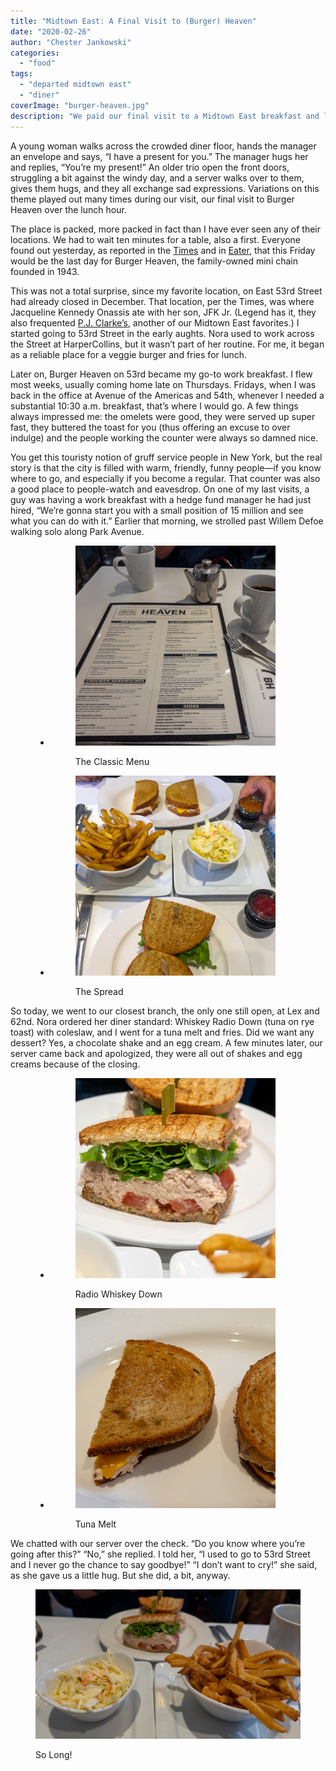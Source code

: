 ```yaml
---
title: "Midtown East: A Final Visit to (Burger) Heaven"
date: "2020-02-26"
author: "Chester Jankowski"
categories: 
  - "food"
tags: 
  - "departed midtown east"
  - "diner"
coverImage: "burger-heaven.jpg"
description: "We paid our final visit to a Midtown East breakfast and lunch favorite Burger Heaven, which is closing this week after 77 years."
---
```


A young woman walks across the crowded diner floor, hands the manager an envelope and says, “I have a present for you.” The manager hugs her and replies, “You’re my present!” An older trio open the front doors, struggling a bit against the windy day, and a server walks over to them, gives them hugs, and they all exchange sad expressions. Variations on this theme played out many times during our visit, our final visit to Burger Heaven over the lunch hour.

The place is packed, more packed in fact than I have ever seen any of their locations. We had to wait ten minutes for a table, also a first. Everyone found out yesterday, as reported in the [Times](https://www.nytimes.com/2020/02/25/style/everybody-goes-to-burger-heaven.html) and in [Eater](https://ny.eater.com/2020/2/25/21152684/burger-heaven-closing), that this Friday would be the last day for Burger Heaven, the family-owned mini chain founded in 1943.

This was not a total surprise, since my favorite location, on East 53rd Street had already closed in December. That location, per the Times, was where Jacqueline Kennedy Onassis ate with her son, JFK Jr. (Legend has it, they also frequented [P.J. Clarke’s](http://pjclarkes.com/), another of our Midtown East favorites.) I started going to 53rd Street in the early aughts. Nora used to work across the Street at HarperCollins, but it wasn’t part of her routine. For me, it began as a reliable place for a veggie burger and fries for lunch.

Later on, Burger Heaven on 53rd became my go-to work breakfast. I flew most weeks, usually coming home late on Thursdays. Fridays, when I was back in the office at Avenue of the Americas and 54th, whenever I needed a substantial 10:30 a.m. breakfast, that’s where I would go. A few things always impressed me: the omelets were good, they were served up super fast, they buttered the toast for you (thus offering an excuse to over indulge) and the people working the counter were always so damned nice.

You get this touristy notion of gruff service people in New York, but the real story is that the city is filled with warm, friendly, funny people—if you know where to go, and especially if you become a regular. That counter was also a good place to people-watch and eavesdrop. On one of my last visits, a guy was having a work breakfast with a hedge fund manager he had just hired, “We’re gonna start you with a small position of 15 million and see what you can do with it.” Earlier that morning, we strolled past Willem Defoe walking solo along Park Avenue.

<figure>

- <figure>
    
    ![Burger Heaven NYC menu](images/burger-heaven-3.jpg)
    
    <figcaption>
    
    The Classic Menu
    
    </figcaption>
    
    </figure>
    
- <figure>
    
    ![Burger Heaven NYC lunch](images/burger-heaven-2.jpg)
    
    <figcaption>
    
    The Spread
    
    </figcaption>
    
    </figure>
    



</figure>

So today, we went to our closest branch, the only one still open, at Lex and 62nd. Nora ordered her diner standard: Whiskey Radio Down (tuna on rye toast) with coleslaw, and I went for a tuna melt and fries. Did we want any dessert? Yes, a chocolate shake and an egg cream. A few minutes later, our server came back and apologized, they were all out of shakes and egg creams because of the closing.

<figure>

- <figure>
    
    ![Burger Heaven NYC Radio Whiskey Down](images/burger-heaven-5.jpg)
    
    <figcaption>
    
    Radio Whiskey Down
    
    </figcaption>
    
    </figure>
    
- <figure>
    
    ![Burger Heaven NYC Tuna Melt](images/burger-heaven-4.jpg)
    
    <figcaption>
    
    Tuna Melt
    
    </figcaption>
    
    </figure>
    



</figure>

We chatted with our server over the check. “Do you know where you’re going after this?” “No,” she replied. I told her, “I used to go to 53rd Street and I never go the chance to say goodbye!” “I don’t want to cry!” she said, as she gave us a little hug. But she did, a bit, anyway.

<figure>

![Burger Heaven NYC](images/burger-heaven-6.jpg)

<figcaption>

So Long!

</figcaption>

</figure>
